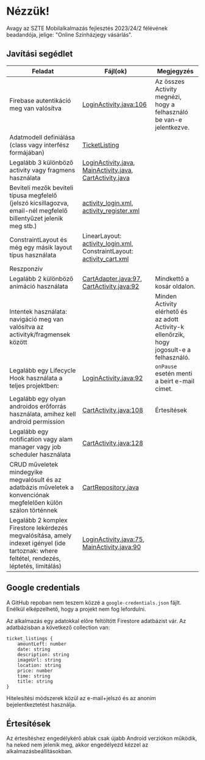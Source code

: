 # Nézzük!

Avagy az SZTE Mobilalkalmazás fejlesztés 2023/24/2 félévének beadandója, jelige: "Online Színházjegy vásárlás".

## Javítási segédlet

| Feladat                                                                                                                                     | Fájl(ok)                                                                                                                                                                                                                                                                     | Megjegyzés                                                                                 |
|---------------------------------------------------------------------------------------------------------------------------------------------|------------------------------------------------------------------------------------------------------------------------------------------------------------------------------------------------------------------------------------------------------------------------------|--------------------------------------------------------------------------------------------|
| Firebase autentikáció meg van valósítva                                                                                                     | [LoginActivity.java:106](app/src/main/java/hu/andruida/nezzuk/authentication/LoginActivity.java#L106)                                                                                                                                                                        | Az összes Activity megnézi, hogy a felhasználó be van-e jelentkezve.                       |
| Adatmodell definiálása (class vagy interfész formájában)                                                                                    | [TicketListing](app/src/main/java/hu/andruida/nezzuk/model/TicketListing.java)                                                                                                                                                                                               |                                                                                            |
| Legalább 3 különböző activity vagy fragmens használata                                                                                      | [LoginActivity.java](app/src/main/java/hu/andruida/nezzuk/authentication/LoginActivity.java), [MainActivity.java](app/src/main/java/hu/andruida/nezzuk/activities/MainActivity.java), [CartActivity.java](app/src/main/java/hu/andruida/nezzuk/activities/CartActivity.java) |                                                                                            |
| Beviteli mezők beviteli típusa megfelelő (jelszó kicsillagozva, email-nél megfelelő billentyűzet jelenik meg stb.)                          | [activity_login.xml](app/src/main/res/layout/activity_login.xml), [activity_register.xml](app/src/main/res/layout/activity_register.xml)                                                                                                                                     |                                                                                            |
| ConstraintLayout és még egy másik layout típus használata                                                                                   | LinearLayout: [activity_login.xml](app/src/main/res/layout/activity_login.xml), ConstraintLayout: [activity_cart.xml](app/src/main/res/layout/activity_cart.xml)                                                                                                             |                                                                                            |
| Reszponzív                                                                                                                                  |                                                                                                                                                                                                                                                                              |                                                                                            |
| Legalább 2 különböző animáció használata                                                                                                    | [CartAdapter.java:97](app/src/main/java/hu/andruida/nezzuk/model/adapters/CartAdapter.java#L97), [CartActivity.java:92](app/src/main/java/hu/andruida/nezzuk/activities/CartActivity.java#L92)                                                                               | Mindkettő a kosár oldalon.                                                                 |
| Intentek használata: navigáció meg van valósítva az activityk/fragmensek között                                                             |                                                                                                                                                                                                                                                                              | Minden Activity elérhető és az adott Activity-k ellenőrzik, hogy jogosult-e a felhasználó. |
| Legalább egy Lifecycle Hook használata a teljes projektben:                                                                                 | [LoginActivity.java:92](app/src/main/java/hu/andruida/nezzuk/authentication/LoginActivity.java#L92)                                                                                                                                                                          | `onPause` esetén menti a beírt e-mail címet.                                               |
| Legalább egy olyan androidos erőforrás használata, amihez kell android permission                                                           | [CartActivity.java:108](app/src/main/java/hu/andruida/nezzuk/activities/CartActivity.java#L108)                                                                                                                                                                              | Értesítések                                                                                |
| Legalább egy notification vagy alam manager vagy job scheduler használata                                                                   | [CartActivity.java:128](app/src/main/java/hu/andruida/nezzuk/activities/CartActivity.java#L128)                                                                                                                                                                              |                                                                                            |
| CRUD műveletek mindegyike megvalósult és az adatbázis műveletek a konvenciónak megfelelően külön szálon történnek                           | [CartRepository.java](app/src/main/java/hu/andruida/nezzuk/repository/CartRepository.java)                                                                                                                                                                                   |                                                                                            |
| Legalább 2 komplex Firestore lekérdezés megvalósítása, amely indexet igényel (ide tartoznak: where feltétel, rendezés, léptetés, limitálás) | [LoginActivity.java:75](app/src/main/java/hu/andruida/nezzuk/authentication/LoginActivity.java#L75), [MainActivity.java:90](app/src/main/java/hu/andruida/nezzuk/activities/MainActivity.java#L90)                                                                           |                                                                                            |

## Google credentials

A GitHub repoban nem teszem közzé a `google-credentials.json` fájlt. 
Enélkül elképzelhető, hogy a projekt nem fog lefordulni. 

Az alkalmazás egy adatokkal előre feltöltött Firestore adatbázist vár. Az adatbázisban a 
következő collection van:

```
ticket_listings {
    amountLeft: number
    date: string
    description: string
    imageUrl: string
    location: string
    price: number
    time: string
    title: string 
}
```

Hitelesítési módszerek közül az e-mail+jelszó és az anonim bejelentkeztetést használja.

## Értesítések

Az értesítéshez engedélykérő ablak csak újabb Android verziókon működik, ha neked nem jelenik meg, 
akkor engedélyezd kézzel az alkalmazásbeállításokban.